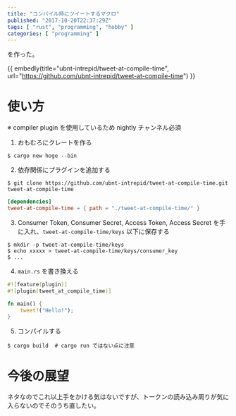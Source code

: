 ```yaml
---
title: "コンパイル時にツイートするマクロ"
published: "2017-10-20T22:37:29Z"
tags: [ "rust", "programming", "hobby" ]
categories: [ "programming" ]
---
```


を作った。

<!-- more -->

{{ embedly(title="ubnt-intrepid/tweet-at-compile-time", url="https://github.com/ubnt-intrepid/tweet-at-compile-time") }}

# 使い方
※ compiler plugin を使用しているため nightly チャンネル必須

1. おもむろにクレートを作る
  ```command
  $ cargo new hoge --bin
  ```
2. 依存関係にプラグインを追加する
  ```command
  $ git clone https://github.com/ubnt-intrepid/tweet-at-compile-time.git tweet-at-compile-time
  ```
  ```toml
  [dependencies]
  tweet-at-compile-time = { path = "./tweet-at-compile-time/" }
  ```
3. Consumer Token, Consumer Secret, Access Token, Access Secret を手に入れ、`tweet-at-compile-time/keys` 以下に保存する
  ```command
  $ mkdir -p tweet-at-compile-time/keys
  $ echo xxxxx > tweet-at-compile-time/keys/consumer_key
  $ ...
  ```
4. `main.rs` を書き換える
  ```rust
  #![feature(plugin)]
  #![plugin(tweet_at_compile_time)]
  
  fn main() {
      tweet!("Hello!");
  }
  ```
5. コンパイルする
  ```command
  $ cargo build  # cargo run ではない点に注意
  ```

# 今後の展望
ネタなのでこれ以上手をかける気はないですが、トークンの読み込み周りが気に入らないのでそのうち直したい。
